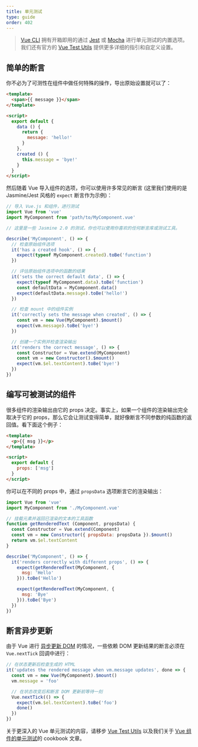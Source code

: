 ```yaml
---
title: 单元测试
type: guide
order: 402
---
```


> [Vue CLI](https://cli.vuejs.org/) 拥有开箱即用的通过 [Jest](https://github.com/facebook/jest) 或 [Mocha](https://mochajs.org/) 进行单元测试的内置选项。我们还有官方的 [Vue Test Utils](https://vue-test-utils.vuejs.org/) 提供更多详细的指引和自定义设置。

## 简单的断言

你不必为了可测性在组件中做任何特殊的操作，导出原始设置就可以了：

``` html
<template>
  <span>{{ message }}</span>
</template>

<script>
  export default {
    data () {
      return {
        message: 'hello!'
      }
    },
    created () {
      this.message = 'bye!'
    }
  }
</script>
```

然后随着 Vue 导入组件的选项，你可以使用许多常见的断言 (这里我们使用的是 Jasmine/Jest 风格的 `expect` 断言作为示例)：

``` js
// 导入 Vue.js 和组件，进行测试
import Vue from 'vue'
import MyComponent from 'path/to/MyComponent.vue'

// 这里是一些 Jasmine 2.0 的测试，你也可以使用你喜欢的任何断言库或测试工具。

describe('MyComponent', () => {
  // 检查原始组件选项
  it('has a created hook', () => {
    expect(typeof MyComponent.created).toBe('function')
  })

  // 评估原始组件选项中的函数的结果
  it('sets the correct default data', () => {
    expect(typeof MyComponent.data).toBe('function')
    const defaultData = MyComponent.data()
    expect(defaultData.message).toBe('hello!')
  })

  // 检查 mount 中的组件实例
  it('correctly sets the message when created', () => {
    const vm = new Vue(MyComponent).$mount()
    expect(vm.message).toBe('bye!')
  })

  // 创建一个实例并检查渲染输出
  it('renders the correct message', () => {
    const Constructor = Vue.extend(MyComponent)
    const vm = new Constructor().$mount()
    expect(vm.$el.textContent).toBe('bye!')
  })
})
```

## 编写可被测试的组件

很多组件的渲染输出由它的 props 决定。事实上，如果一个组件的渲染输出完全取决于它的 props，那么它会让测试变得简单，就好像断言不同参数的纯函数的返回值。看下面这个例子：

``` html
<template>
  <p>{{ msg }}</p>
</template>

<script>
  export default {
    props: ['msg']
  }
</script>
```

你可以在不同的 props 中，通过 `propsData` 选项断言它的渲染输出：

``` js
import Vue from 'vue'
import MyComponent from './MyComponent.vue'

// 挂载元素并返回已渲染的文本的工具函数
function getRenderedText (Component, propsData) {
  const Constructor = Vue.extend(Component)
  const vm = new Constructor({ propsData: propsData }).$mount()
  return vm.$el.textContent
}

describe('MyComponent', () => {
  it('renders correctly with different props', () => {
    expect(getRenderedText(MyComponent, {
      msg: 'Hello'
    })).toBe('Hello')

    expect(getRenderedText(MyComponent, {
      msg: 'Bye'
    })).toBe('Bye')
  })
})
```

## 断言异步更新

由于 Vue 进行 [异步更新 DOM](reactivity.html#异步更新队列) 的情况，一些依赖 DOM 更新结果的断言必须在 `Vue.nextTick` 回调中进行：

``` js
// 在状态更新后检查生成的 HTML
it('updates the rendered message when vm.message updates', done => {
  const vm = new Vue(MyComponent).$mount()
  vm.message = 'foo'

  // 在状态改变后和断言 DOM 更新前等待一刻
  Vue.nextTick(() => {
    expect(vm.$el.textContent).toBe('foo')
    done()
  })
})
```

关于更深入的 Vue 单元测试的内容，请移步 [Vue Test Utils](https://vue-test-utils.vuejs.org/zh/) 以及我们关于 [Vue 组件的单元测试](../cookbook/unit-testing-vue-components.html)的 cookbook 文章。
